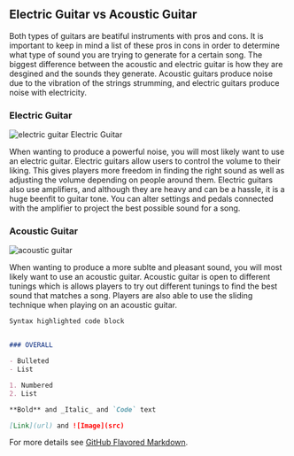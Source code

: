  ## Electric Guitar vs Acoustic Guitar
Both types of guitars are beatiful instruments with pros and cons. It is important to keep in mind a list of these pros in cons in order to determine what type of sound you are trying to generate for a certain song. The biggest difference between the acoustic and electric guitar is how they are desgined and the sounds they generate. Acoustic guitars produce noise due to the vibration of the strings strumming, and electric guitars produce noise with electricity.

### Electric Guitar
![electric guitar](https://user-images.githubusercontent.com/91549853/135476483-d5952d13-3307-4c3b-b5b4-97fe24d6026b.jpg)
Electric Guitar

When wanting to produce a powerful noise, you will most likely want to use an electric guitar. Electric guitars allow users to control the volume to their liking. This gives players more freedom in finding the right sound as well as adjusting the volume depending on people around them. Electric guitars also use amplifiers, and although they are heavy and can be a hassle, it is a huge beenfit to guitar tone. You can alter settings and pedals connected with the amplifier to project the best possible sound for a song. 


### Acoustic Guitar
![acoustic guitar](https://user-images.githubusercontent.com/91549853/135477156-d8c7f2f7-1e92-464f-9614-282254e1ebb8.jpg)

When wanting to produce a more sublte and pleasant sound, you will most likely want to use an acoustic guitar. Acoustic guitar is open to different tunings which is allows players to try out different tunings to find the best sound that matches a song. Players are also able to use the sliding technique when playing on an acoustic guitar. 



```markdown
Syntax highlighted code block


### OVERALL

- Bulleted
- List

1. Numbered
2. List

**Bold** and _Italic_ and `Code` text

[Link](url) and ![Image](src)
```

For more details see [GitHub Flavored Markdown](https://guides.github.com/features/mastering-markdown/).
